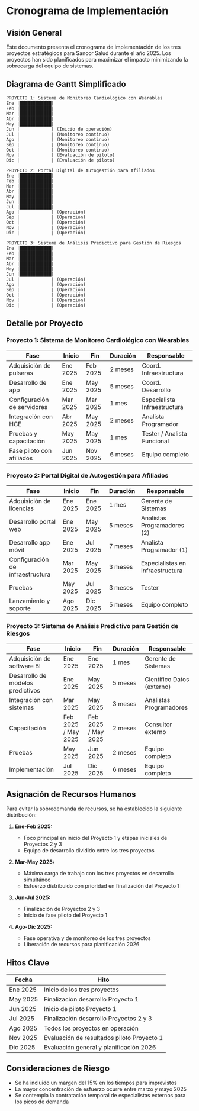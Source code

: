 # Cronograma de Implementación

## Visión General

Este documento presenta el cronograma de implementación de los tres proyectos estratégicos para Sancor Salud durante el año 2025. Los proyectos han sido planificados para maximizar el impacto minimizando la sobrecarga del equipo de sistemas.

## Diagrama de Gantt Simplificado

```
PROYECTO 1: Sistema de Monitoreo Cardiológico con Wearables
Ene |████████████|
Feb |████████████|
Mar |████████████|
Abr |████████████|
May |████████████|
Jun |            | (Inicio de operación)
Jul |            | (Monitoreo continuo)
Ago |            | (Monitoreo continuo)
Sep |            | (Monitoreo continuo)
Oct |            | (Monitoreo continuo)
Nov |            | (Evaluación de piloto)
Dic |            | (Evaluación de piloto)

PROYECTO 2: Portal Digital de Autogestión para Afiliados
Ene |████████████|
Feb |████████████|
Mar |████████████|
Abr |████████████|
May |████████████|
Jun |████████████|
Jul |████████████|
Ago |            | (Operación)
Sep |            | (Operación)
Oct |            | (Operación)
Nov |            | (Operación)
Dic |            | (Operación)

PROYECTO 3: Sistema de Análisis Predictivo para Gestión de Riesgos
Ene |████████████|
Feb |████████████|
Mar |████████████|
Abr |████████████|
May |████████████|
Jun |████████████|
Jul |            | (Operación)
Ago |            | (Operación)
Sep |            | (Operación)
Oct |            | (Operación)
Nov |            | (Operación)
Dic |            | (Operación)
```

## Detalle por Proyecto

### Proyecto 1: Sistema de Monitoreo Cardiológico con Wearables

| Fase | Inicio | Fin | Duración | Responsable |
|------|--------|-----|----------|-------------|
| Adquisición de pulseras | Ene 2025 | Feb 2025 | 2 meses | Coord. Infraestructura |
| Desarrollo de app | Ene 2025 | May 2025 | 5 meses | Coord. Desarrollo |
| Configuración de servidores | Mar 2025 | Mar 2025 | 1 mes | Especialista Infraestructura |
| Integración con HCE | Abr 2025 | May 2025 | 2 meses | Analista Programador |
| Pruebas y capacitación | May 2025 | May 2025 | 1 mes | Tester / Analista Funcional |
| Fase piloto con afiliados | Jun 2025 | Nov 2025 | 6 meses | Equipo completo |

### Proyecto 2: Portal Digital de Autogestión para Afiliados

| Fase | Inicio | Fin | Duración | Responsable |
|------|--------|-----|----------|-------------|
| Adquisición de licencias | Ene 2025 | Ene 2025 | 1 mes | Gerente de Sistemas |
| Desarrollo portal web | Ene 2025 | May 2025 | 5 meses | Analistas Programadores (2) |
| Desarrollo app móvil | Ene 2025 | Jul 2025 | 7 meses | Analista Programador (1) |
| Configuración de infraestructura | Mar 2025 | May 2025 | 3 meses | Especialistas en Infraestructura |
| Pruebas | May 2025 | Jul 2025 | 3 meses | Tester |
| Lanzamiento y soporte | Ago 2025 | Dic 2025 | 5 meses | Equipo completo |

### Proyecto 3: Sistema de Análisis Predictivo para Gestión de Riesgos

| Fase | Inicio | Fin | Duración | Responsable |
|------|--------|-----|----------|-------------|
| Adquisición de software BI | Ene 2025 | Ene 2025 | 1 mes | Gerente de Sistemas |
| Desarrollo de modelos predictivos | Ene 2025 | May 2025 | 5 meses | Científico Datos (externo) |
| Integración con sistemas | Mar 2025 | May 2025 | 3 meses | Analistas Programadores |
| Capacitación | Feb 2025 / May 2025 | Feb 2025 / May 2025 | 2 meses | Consultor externo |
| Pruebas | May 2025 | Jun 2025 | 2 meses | Equipo completo |
| Implementación | Jul 2025 | Dic 2025 | 6 meses | Equipo completo |

## Asignación de Recursos Humanos

Para evitar la sobredemanda de recursos, se ha establecido la siguiente distribución:

1. **Ene-Feb 2025:**
   - Foco principal en inicio del Proyecto 1 y etapas iniciales de Proyectos 2 y 3
   - Equipo de desarrollo dividido entre los tres proyectos

2. **Mar-May 2025:**
   - Máxima carga de trabajo con los tres proyectos en desarrollo simultáneo
   - Esfuerzo distribuido con prioridad en finalización del Proyecto 1

3. **Jun-Jul 2025:**
   - Finalización de Proyectos 2 y 3
   - Inicio de fase piloto del Proyecto 1

4. **Ago-Dic 2025:**
   - Fase operativa y de monitoreo de los tres proyectos
   - Liberación de recursos para planificación 2026

## Hitos Clave

| Fecha | Hito |
|-------|------|
| Ene 2025 | Inicio de los tres proyectos |
| May 2025 | Finalización desarrollo Proyecto 1 |
| Jun 2025 | Inicio de piloto Proyecto 1 |
| Jul 2025 | Finalización desarrollo Proyectos 2 y 3 |
| Ago 2025 | Todos los proyectos en operación |
| Nov 2025 | Evaluación de resultados piloto Proyecto 1 |
| Dic 2025 | Evaluación general y planificación 2026 |

## Consideraciones de Riesgo

- Se ha incluido un margen del 15% en los tiempos para imprevistos
- La mayor concentración de esfuerzo ocurre entre marzo y mayo 2025
- Se contempla la contratación temporal de especialistas externos para los picos de demanda

